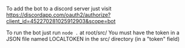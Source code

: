 To add the bot to a discord server just visit
https://discordapp.com/oauth2/authorize?client_id=452270281025912903&scope=bot

To run the bot just run `node .` at root/src/
You must have the token in a JSON file named LOCALTOKEN in the src/ directory (in a "token" field)
